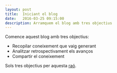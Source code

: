```yaml
---
layout: post
title:  Iniciant el blog
date:   2016-03-25 09:15:00
description: Arramquem el blog amb tres objectius
---
```



Comence aquest blog amb tres objectius:

- Recopilar coneixement que vaig generant
- Analitzar retrospectivament els avanços
- Compartir el coneixement

Sols tres objectius per aquesta [raó](http://homominimus.com/2010/04/30/regla-del-tres-de-la-accion/).